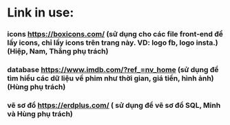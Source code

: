 
# Link in use:
### icons https://boxicons.com/ (sử dụng cho các file front-end để lấy icons, chỉ lấy icons trên trang này. VD: logo fb, logo insta.) (Hiệp, Nam, Thắng phụ trách)
### database https://www.imdb.com/?ref_=nv_home (sử dụng để tìm hiểu các dữ liệu về phim như thời gian, giá tiền, hình ảnh) (Hùng phụ trách)
### vẽ sơ đồ https://erdplus.com/ ( sử dụng để vẽ sơ đồ SQL, Minh và Hùng phụ trách)
